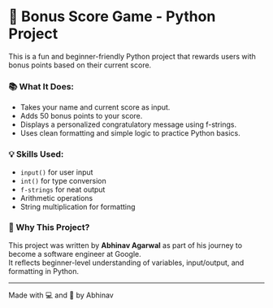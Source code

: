 # 🎯 Bonus Score Game - Python Project

This is a fun and beginner-friendly Python project that rewards users with bonus points based on their current score.

### 📚 What It Does:
- Takes your name and current score as input.
- Adds 50 bonus points to your score.
- Displays a personalized congratulatory message using f-strings.
- Uses clean formatting and simple logic to practice Python basics.

### 💡 Skills Used:
- `input()` for user input  
- `int()` for type conversion  
- `f-strings` for neat output  
- Arithmetic operations  
- String multiplication for formatting

### 🤖 Why This Project?
This project was written by **Abhinav Agarwal** as part of his journey to become a software engineer at Google.  
It reflects beginner-level understanding of variables, input/output, and formatting in Python.

---
Made with 💻 and 🚀 by Abhinav
